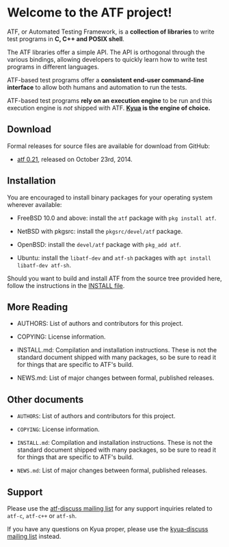 # Welcome to the ATF project!

ATF, or Automated Testing Framework, is a **collection of libraries** to
write test programs in **C, C++ and POSIX shell**.

The ATF libraries offer a simple API.  The API is orthogonal through the
various bindings, allowing developers to quickly learn how to write test
programs in different languages.

ATF-based test programs offer a **consistent end-user command-line
interface** to allow both humans and automation to run the tests.

ATF-based test programs **rely on an execution engine** to be run and
this execution engine is *not* shipped with ATF.
**[Kyua](https://github.com/freebsd/kyua/) is the engine of choice.**


## Download

Formal releases for source files are available for download from GitHub:

* [atf 0.21](../../releases/tag/atf-0.21), released on October 23rd, 2014.


## Installation

You are encouraged to install binary packages for your operating system
wherever available:

* FreeBSD 10.0 and above: install the `atf` package with `pkg install atf`.

* NetBSD with pkgsrc: install the `pkgsrc/devel/atf` package.

* OpenBSD: install the `devel/atf` package with `pkg_add atf`.

* Ubuntu: install the `libatf-dev` and `atf-sh` packages with
  `apt install libatf-dev atf-sh`.

Should you want to build and install ATF from the source tree provided
here, follow the instructions in the [INSTALL file](INSTALL.md).

## More Reading

* AUTHORS: List of authors and contributors for this project.

* COPYING: License information.

* INSTALL.md: Compilation and installation instructions.  These is not the
  standard document shipped with many packages, so be sure to read it for
  things that are specific to ATF's build.

* NEWS.md: List of major changes between formal, published releases.


## Other documents

* `AUTHORS`: List of authors and contributors for this project.

* `COPYING`: License information.

* `INSTALL.md`: Compilation and installation instructions.  These is not the
  standard document shipped with many packages, so be sure to read it for
  things that are specific to ATF's build.

* `NEWS.md`: List of major changes between formal, published releases.


## Support

Please use the
[atf-discuss mailing list](https://groups.google.com/forum/#!forum/atf-discuss)
for any support inquiries related to `atf-c`, `atf-c++` or `atf-sh`.

If you have any questions on Kyua proper, please use the
[kyua-discuss mailing list](https://groups.google.com/forum/#!forum/kyua-discuss)
instead.
